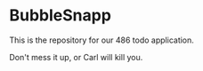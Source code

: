 BubbleSnapp
========================

This is the repository for our 486 todo application.

Don't mess it up, or Carl will kill you.

